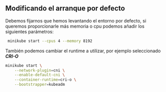 ## Modificando el arranque por defecto

Debemos fijarnos que hemos levantando el entorno por defecto, si queremos proporcionarle más memoria o cpu podemos añadir los siguientes parámetros:

```bash
 minikube start --cpus 4 --memory 8192
```

También podemos cambiar el runtime a utilizar, por ejemplo seleccionado ***CRI-O***

```bash
minikube start \
    --network-plugin=cni \
    --enable-default-cni \
    --container-runtime=cri-o \
    --bootstrapper=kubeadm
```